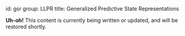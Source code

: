 id: gsr
group: LLPR
title: Generalized Predictive State Representations


<div class="alert alert-info" role="alert">
  <strong>Uh-oh!</strong>
  This content is currently being written or updated, and will be restored
  shortly.
</div>

